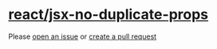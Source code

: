 [react/jsx-no-duplicate-props](https://github.com/yannickcr/eslint-plugin-react/tree/master/docs/rules/jsx-no-duplicate-props.md)
=================================================================================================================================
Please [open an issue](https://github.com/rasenplanscher/eslint-config-rasenplanscher/issues/new)
or [create a pull request](https://github.com/rasenplanscher/eslint-config-rasenplanscher/edit/main/src/rules-configurations/react/jsx-no-duplicate-props.md)
